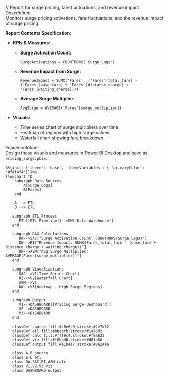 // Report for surge pricing, fare fluctuations, and revenue impact
*Description:*  
Monitors surge pricing activations, fare fluctuations, and the revenue impact of surge pricing.

**Report Contents Specification:**

- **KPIs & Measures:**  
  - **Surge Activation Count:**  
    ```DAX
    SurgeActivations = COUNTROWS('Surge_Logs')
    ```
  - **Revenue Impact from Surge:**  
    ```DAX
    RevenueImpact = SUMX('Fares', ('Fares'[total_fare] - ('Fares'[base_fare] + 'Fares'[distance_charge] + 'Fares'[waiting_charge])))
    ```
  - **Average Surge Multiplier:**  
    ```DAX
    AvgSurge = AVERAGE('Fares'[surge_multiplier])
    ```
  
- **Visuals:**  
  - Time series chart of surge multipliers over time  
  - Heatmap of regions with high surge values  
  - Waterfall chart showing fare breakdown

*Implementation:*  
Design these visuals and measures in Power BI Desktop and save as `pricing_surge.pbix`.

```mermaid
%%{init: {'theme': 'base', 'themeVariables': { 'primaryColor': '#f4f4f4'}}}%%
flowchart TD
    subgraph Data_Sources
        A[Surge Logs]
        B[Fares]
    end

    A --> ETL 
    B --> ETL 

   subgraph ETL_Process 
      ETL[[ETL Pipeline]]-->DW[(Data Warehouse)] 
   end 

   subgraph DAX_Calculations 
      DW-->SAC["Surge Activation Count: COUNTROWS(Surge Logs)"] 
      DW-->RI["Revenue Impact: SUMX(Fares,total_fare - (base_fare + distance_charge + waiting_charge))"] 
      DW-->ASM["Avg Surge Multiplier: AVERAGE(Fares[surge_multiplier])"] 
   end 

   subgraph Visualizations 
      SAC-->V1[Time Series Chart] 
      RI-->V2[Waterfall Chart] 
      ASM-->V1 
      DW-->V3[Heatmap - High Surge Regions] 
   end 

   subgraph Output 
      V1-->DASHBOARD[[Pricing Surge Dashboard]] 
      V2-->DASHBOARD 
      V3-->DASHBOARD 
   end 

   classDef source fill:#c8e6c9,stroke:#2e7d32 
   classDef etl fill:#bbdefb,stroke:#1976d2 
   classDef calc fill:#fff9c4,stroke:#f9a825 
   classDef viz fill:#f8bbd0,stroke:#d81b60 
   classDef output fill:#e1bee7,stroke:#8e24aa

   class A,B source
   class ETL etl
   class DW,SAC,RI,ASM calc
   class V1,V2,V3 viz
   class DASHBOARD output
```

